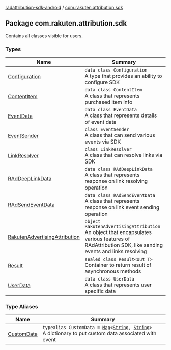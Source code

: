 [radattribution-sdk-android](../index.md) / [com.rakuten.attribution.sdk](./index.md)

## Package com.rakuten.attribution.sdk

Contains all classes visible for users.

### Types

| Name | Summary |
|---|---|
| [Configuration](-configuration/index.md) | `data class Configuration`<br>A type that provides an ability to configure SDK |
| [ContentItem](-content-item/index.md) | `data class ContentItem`<br>A class that represents purchased item info |
| [EventData](-event-data/index.md) | `data class EventData`<br>A class that represents details of event data |
| [EventSender](-event-sender/index.md) | `class EventSender`<br>A class that can send various events via SDK |
| [LinkResolver](-link-resolver/index.md) | `class LinkResolver`<br>A class that can resolve links via SDK |
| [RAdDeepLinkData](-r-ad-deep-link-data/index.md) | `data class RAdDeepLinkData`<br>A class that represents response on link resolving operation |
| [RAdSendEventData](-r-ad-send-event-data/index.md) | `data class RAdSendEventData`<br>A class that represents response on link event sending operation |
| [RakutenAdvertisingAttribution](-rakuten-advertising-attribution/index.md) | `object RakutenAdvertisingAttribution`<br>An object that encapsulates various features of RAdAttribution SDK, like sending events and links resolving |
| [Result](-result/index.md) | `sealed class Result<out T>`<br>Container to return result of asynchronous methods |
| [UserData](-user-data/index.md) | `data class UserData`<br>A class that represents user specific data |

### Type Aliases

| Name | Summary |
|---|---|
| [CustomData](-custom-data.md) | `typealias CustomData = `[`Map`](https://kotlinlang.org/api/latest/jvm/stdlib/kotlin.collections/-map/index.html)`<`[`String`](https://kotlinlang.org/api/latest/jvm/stdlib/kotlin/-string/index.html)`, `[`String`](https://kotlinlang.org/api/latest/jvm/stdlib/kotlin/-string/index.html)`>`<br>A dictionary to put custom data associated with event |
